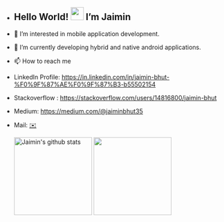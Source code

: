 - <h2> Hello World! <img src="https://raw.githubusercontent.com/iampavangandhi/iampavangandhi/master/gifs/Hi.gif" width="30px"> I’m Jaimin </h2>
- 👀 I’m interested in mobile application development.
- 🌱 I’m currently developing hybrid and native android applications.
- 📫 How to reach me 
- LinkedIn Profile: https://in.linkedin.com/in/jaimin-bhut-%F0%9F%87%AE%F0%9F%87%B3-b55502154
- Stackoverflow : https://stackoverflow.com/users/14816800/jaimin-bhut
- Medium: https://medium.com/@jaiminbhut35
- Mail: <a href="mailto:jaiminbhut35@gmail.com">✉️</a>

  <div>
    <a href="https://github.com/jaiminbhut/github-readme-stats"><img height="180em" src="https://github-readme-stats.vercel.app/api?username=jaiminbhut&show_icons=true&include_all_commits=true&theme=vue&hide_border=true" alt="Jaimin's github stats"></a>
    <a href="https://github.com/jaiminbhut/github-readme-stats"><img height="180em" src="https://github-readme-stats.vercel.app/api/top-langs/?username=jaiminbhut&layout=compact&theme=vue&hide_border=true"></a>
  </div>

<!---
jaiminbhut/jaiminbhut is a ✨ special ✨ repository because its `README.md` (this file) appears on your GitHub profile.
You can click the Preview link to take a look at your changes.
--->
